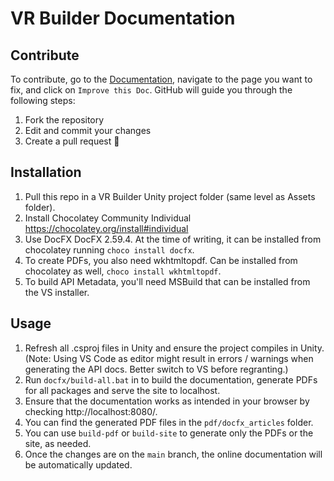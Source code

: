 # VR Builder Documentation

## Contribute

To contribute, go to the [Documentation](https://mindport-gmbh.github.io/VR-Builder-Documentation/articles/core/introduction.html), navigate to the page you want to fix, and click on `Improve this Doc`. GitHub will guide you through the following steps:

1. Fork the repository  
2. Edit and commit your changes  
3. Create a pull request 🎉

## Installation

1. Pull this repo in a VR Builder Unity project folder (same level as Assets folder).
2. Install Chocolatey Community Individual https://chocolatey.org/install#individual
3. Use DocFX DocFX 2.59.4. At the time of writing, it can be installed from chocolatey running `choco install docfx`.
4. To create PDFs, you also need wkhtmltopdf. Can be installed from chocolatey as well, `choco install wkhtmltopdf`.
5. To build API Metadata, you'll need MSBuild that can be installed from the VS installer.

## Usage

1. Refresh all .csproj files in Unity and ensure the project compiles in Unity. (Note: Using VS Code as editor might result in errors / warnings when generating the API docs. Better switch to VS before regranting.)
2. Run `docfx/build-all.bat` in to build the documentation, generate PDFs for all packages and serve the site to localhost.
3. Ensure that the documentation works as intended in your browser by checking http://localhost:8080/.
4. You can find the generated PDF files in the `pdf/docfx_articles` folder.
5. You can use `build-pdf` or `build-site` to generate only the PDFs or the site, as needed.
6. Once the changes are on the `main` branch, the online documentation will be automatically updated.
